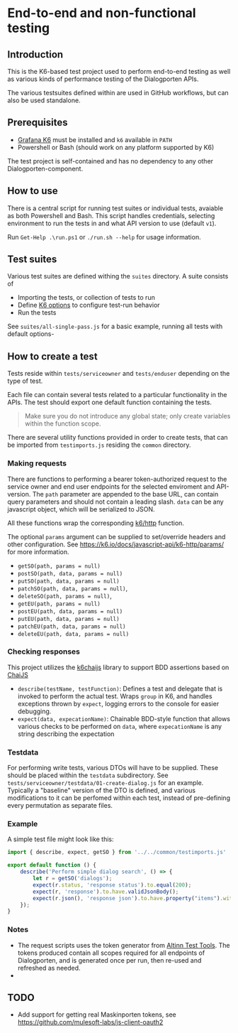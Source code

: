 # End-to-end and non-functional testing

## Introduction

This is the K6-based test project used to perform end-to-end testing as well as various kinds of performance testing of the Dialogporten APIs.

The various testsuites defined within are used in GitHub workflows, but can also be used standalone.

## Prerequisites

* [Grafana K6](https://k6.io/) must be installed and `k6` available in `PATH`
* Powershell or Bash (should work on any platform supported by K6)

The test project is self-contained and has no dependency to any other Dialogporten-component.

## How to use

There is a central script for running test suites or individual tests, avaiable as both Powershell and Bash. This script handles credentials, selecting environment to run the tests in and what API version to use (default `v1`).

Run `Get-Help .\run.ps1` or `./run.sh --help` for usage information.

## Test suites

Various test suites are defined withing the `suites` directory. A suite consists of 
* Importing the tests, or collection of tests to run
* Define [K6 options](https://k6.io/docs/using-k6/k6-options/) to configure test-run behavior
* Run the tests

See `suites/all-single-pass.js` for a basic example, running all tests with default options- 

## How to create a test

Tests reside within `tests/serviceowner` and `tests/enduser` depending on the type of test.

Each file can contain several tests related to a particular functionality in the APIs. The test should export one default function containing the tests. 
> Make sure you do not introduce any global state; only create variables within the function scope. 

There are several utility functions provided in order to create tests, that can be imported from `testimports.js` residing the `common` directory.

### Making requests

There are functions to performing a bearer token-authorized request to the service owner and end user endpoints for the selected enviroment and API-version. The `path` parameter are appended to the base URL, can contain query parameters and should not contain a leading slash. `data` can be any javascript object, which will be serialized to JSON.

All these functions wrap the corresponding [k6/http](https://k6.io/docs/javascript-api/k6-http/) function.

The optional `params` argument can be supplied to set/override headers and other configuration. See https://k6.io/docs/javascript-api/k6-http/params/ for more information.

* `getSO(path, params = null)` 
* `postSO(path, data, params = null)`
* `putSO(path, data, params = null)`
* `patchSO(path, data, params = null)`, 
* `deleteSO(path, params = null)`, 
* `getEU(path, params = null)`
* `postEU(path, data, params = null)`
* `putEU(path, data, params = null)`
* `patchEU(path, data, params = null)`
* `deleteEU(path, data, params = null)`

### Checking responses

This project utilizes the [k6chaijs](https://k6.io/docs/javascript-api/jslib/k6chaijs/) library to support BDD assertions based on [ChaiJS](https://www.chaijs.com/)

* `describe(testName, testFunction)`: Defines a test and delegate that is invoked to perform the actual test. Wraps `group` in K6, and handles exceptions thrown by `expect`, logging errors to the console for easier debugging.
* `expect(data, expecationName)`: Chainable BDD-style function that allows various checks to be performed on `data`, where `expecationName` is any string describing the expectation

### Testdata

For performing write tests, various DTOs will have to be supplied. These should be placed within the `testdata` subdirectory. See `tests/serviceowner/testdata/01-create-dialog.js` for an example. Typically a "baseline" version of the DTO is defined, and various modifications to it can be perfomed within each test, instead of pre-defining every permutation as separate files.

### Example

A simple test file might look like this:

```js
import { describe, expect, getSO } from '../../common/testimports.js'

export default function () {
    describe('Perform simple dialog search', () => {
        let r = getSO('dialogs');
        expect(r.status, 'response status').to.equal(200);
        expect(r, 'response').to.have.validJsonBody();
        expect(r.json(), 'response json').to.have.property("items").with.lengthOf.at.least(1);
    });    
}
```

### Notes
- The request scripts uses the token generator from [Altinn Test Tools](https://github.com/Altinn/AltinnTestTools). The tokens produced contain all scopes required for all endpoints of Dialogporten, and is generated once per run, then re-used and refreshed as needed.
- 

## TODO
* Add support for getting real Maskinporten tokens, see https://github.com/mulesoft-labs/js-client-oauth2